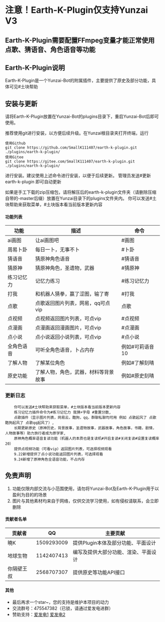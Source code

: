 # 注意！Earth-K-Plugin仅支持Yunzai V3

## Earth-K-Plugin需要配置FFmpeg变量才能正常使用点歌、猜语音、角色语音等功能

## Earth-K-Plugin说明

Earth-K-Plugin是一个Yunzai-Bot的附属插件，主要提供了原史及部分功能，具体可见#土块帮助

## 安装与更新

请将Earth-K-Plugin放置在Yunzai-Bot的plugins目录下，重启Yunzai-Bot后即可使用。

推荐使用git进行安装，以方便后续升级。在Yunzai根目录夹打开终端，运行
```
使用Github
git clone https://github.com/SmallK111407/earth-k-plugin.git ./plugins/earth-k-plugin/
使用Gitee
git clone https://gitee.com/SmallK111407/earth-k-plugin.git ./plugins/earth-k-plugin/
```
进行安装。建议使用上述命令进行安装，以便于后续更新。 管理员发送#更新earth-k-plugin 即可自动更新

如果是手工下载的zip压缩包，请将解压后的earth-k-plugin文件夹（请删除压缩自带的-master后缀）放置在Yunzai目录下的plugins文件夹内。
你可以发送#土块帮助来获取菜单，#土块版本看当前版本更新内容
#### 功能列表
| 功能 | 描述 | 命令 |
| --- | --- | --- |
|ai画图|让ai画图吧|#画图|
|周易卜卦|每日一卜，无事不卜|#卜卦|
|猜语音|猜原神角色语音|#猜语音|
|猜原神|猜原神角色，圣遗物，武器|#猜原神|
|练习记忆力|记忆力练习|#练习记忆力|
|打我|和机器人猜拳，赢了涩图，输了寄|#打我|
|点歌|点歌返回图片列表，网易，qq可点vip|点歌|
|点视频|点视频返回图片列表，可点vip|#点视频|
|点漫画|点漫画返回漫画图片，可点vip|#点漫画|
|点小说|点小说返回小说列表，可点vip|#点小说|
|全角色语音|可听全角色语音，卜占内存|例如#可莉语音10|
|了解人物|了解某位角色|例如#了解刻晴|
|原史功能|了解人物，角色，武器，材料等背景故事|例如#原史刻晴|




### 更新日志

        你可以发送#土块帮助来获取菜单，#土块版本看当前版本更新内容
        练习记忆力插件命令为#练习记忆力 我猜+字母 #重置分数,
        点歌插件（显示图片列表，网易云，酷狗，qq，群聊私聊均可用 例如 点歌起风了 点歌酷狗起风了 点歌qq起风了）,
        长期更新原史（原神历史，背景故事，圣遗物故事，武器故事，角色故事，书籍，剧情，人物故事等）助力旅行者成为原学家,
        原神角色概率语音复读功能（机器人的本质也是复读机#开启复读#关闭复读#设置复读概率20）
        提供点视频功能（可看vip）返回图片列表，可选择视频观看
        9.22新增提供了点小说功能返回图片列表，可选择观看
        9.24新增了原神角色全语音功能，不占内存

## 免责声明

1. 功能仅限内部交流与小范围使用，请勿将Yunzai-Bot及Earth-K-Plugin用于以盈利为目的的场景
2. 图片与其他素材均来自于网络，仅供交流学习使用，如有侵权请联系，会立即删除

#### 贡献者名单
| 贡献者 | QQ | 主要贡献 |
| --- | --- | --- |
|曉K|1509293009|提供Plugin本体及部分功能、平面设计|
|地球生物|1142407413|编写及提供大部分功能、渲染、平面设计|
|你隔壁王叔|2568707307|提供原史等功能API接口|

#### 其他
* 最后再求一个star~，您的支持是维护本项目的动力
* 交流群号：475547382（已锁，请通过爱发电进群）
* 赞助支持：[爱发电1](https://afdian.net/a/SunRyK) [爱发电2](https://afdian.net/a/dqswy)
